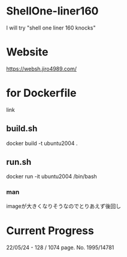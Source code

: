 # ShellOne-liner160
I will try "shell one liner 160 knocks"

# Website
https://websh.jiro4989.com/

# for Dockerfile
link

## build.sh
docker build -t ubuntu2004 .

## run.sh
docker run -it ubuntu2004 /bin/bash

### man
imageが大きくなりそうなのでとりあえず後回し

# Current Progress
22/05/24 - 128 / 1074 page. No. 1995/14781

